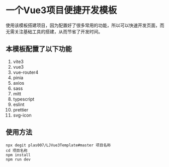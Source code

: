# 一个Vue3项目便捷开发模板

使用该模板搭建项目，因为配置好了很多常用的功能，所以可以快速开发页面，而无需关注基础工具的搭建，从而节省了开发时间。

## 本模板配置了以下功能

1. vite3
2. vue3
3. vue-router4
4. pinia
5. axios
6. sass
7. mitt
8. typescript
9. eslint
10. prettier
11. svg-icon

## 使用方法
```shell
npx degit plas007/LJVue3Template#master 项目名称
cd 项目名称
npm install
npm run dev
```